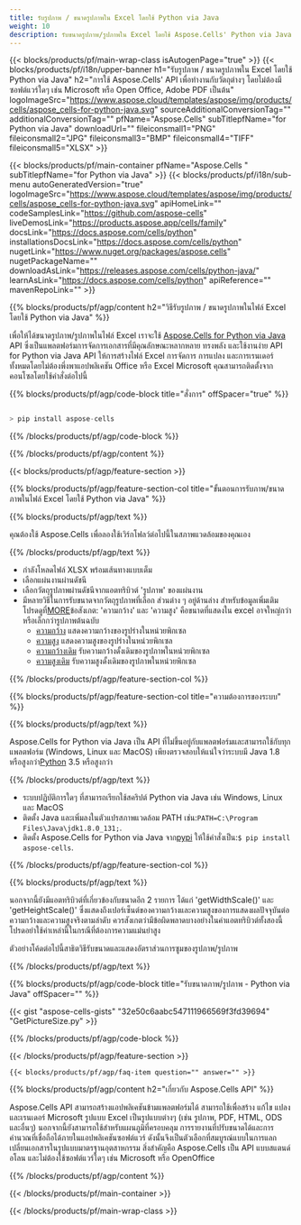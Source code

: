 ```yaml
---
title: รับรูปภาพ / ขนาดรูปภาพใน Excel โดยใช้ Python via Java
weight: 10
description: รับขนาดรูปภาพ/รูปภาพใน Excel โดยใช้ Aspose.Cells' Python via Java API โดยไม่ต้องใช้ซอฟต์แวร์ใดๆ เช่น Microsoft หรือ Open Office, Adobe PDF เป็นต้น
---
```

{{< blocks/products/pf/main-wrap-class isAutogenPage="true" >}}
{{< blocks/products/pf/i18n/upper-banner h1="รับรูปภาพ / ขนาดรูปภาพใน Excel โดยใช้ Python via Java" h2="การใช้ Aspose.Cells\' API เพื่อทำงานกับวัตถุต่างๆ โดยไม่ต้องมีซอฟต์แวร์ใดๆ เช่น Microsoft หรือ Open Office, Adobe PDF เป็นต้น" logoImageSrc="https://www.aspose.cloud/templates/aspose/img/products/cells/aspose_cells-for-python-java.svg" sourceAdditionalConversionTag="" additionalConversionTag="" pfName="Aspose.Cells" subTitlepfName="for Python via Java" downloadUrl="" fileiconsmall1="PNG" fileiconsmall2="JPG" fileiconsmall3="BMP" fileiconsmall4="TIFF" fileiconsmall5="XLSX" >}}

{{< blocks/products/pf/main-container pfName="Aspose.Cells " subTitlepfName="for Python via Java" >}}
{{< blocks/products/pf/i18n/sub-menu autoGeneratedVersion="true" logoImageSrc="https://www.aspose.cloud/templates/aspose/img/products/cells/aspose_cells-for-python-java.svg" apiHomeLink="" codeSamplesLink="https://github.com/aspose-cells" liveDemosLink="https://products.aspose.app/cells/family" docsLink="https://docs.aspose.com/cells/python" installationsDocsLink="https://docs.aspose.com/cells/python" nugetLink="https://www.nuget.org/packages/aspose.cells" nugetPackageName="" downloadAsLink="https://releases.aspose.com/cells/python-java/" learnAsLink="https://docs.aspose.com/cells/python" apiReference="" mavenRepoLink="" >}}

{{% blocks/products/pf/agp/content h2="วิธีรับรูปภาพ / ขนาดรูปภาพในไฟล์ Excel โดยใช้ Python via Java" %}}

 เพื่อให้ได้ขนาดรูปภาพ/รูปภาพในไฟล์ Excel เราจะใช้
 [Aspose.Cells for Python via Java](https://pypi.org/project/aspose-cells/) 
 API ซึ่งเป็นแพลตฟอร์มการจัดการเอกสารที่มีคุณลักษณะหลากหลาย ทรงพลัง และใช้งานง่าย API for Python via Java API ให้การสร้างไฟล์ Excel การจัดการ การแปลง และการเรนเดอร์ ทั้งหมดโดยไม่ต้องพึ่งพาแอปพลิเคชัน Office หรือ Excel Microsoft คุณสามารถติดตั้งจากคอนโซลโดยใช้คำสั่งต่อไปนี้

{{% blocks/products/pf/agp/code-block title="สั่งการ" offSpacer="true" %}}

```cs

> pip install aspose-cells

```

{{% /blocks/products/pf/agp/code-block %}}

{{% /blocks/products/pf/agp/content %}}

{{< blocks/products/pf/agp/feature-section >}}

{{% blocks/products/pf/agp/feature-section-col title="ขั้นตอนการรับภาพ/ขนาดภาพในไฟล์ Excel โดยใช้ Python via Java" %}}

{{% blocks/products/pf/agp/text %}}

คุณต้องใช้ Aspose.Cells เพื่อลองใช้เวิร์กโฟลว์ต่อไปนี้ในสภาพแวดล้อมของคุณเอง

{{% /blocks/products/pf/agp/text %}}

+ กำลังโหลดไฟล์ XLSX พร้อมเส้นทางแบบเต็ม
+ เลือกแผ่นงานผ่านดัชนี
+ เลือกวัตถุรูปภาพผ่านดัชนีจากแอตทริบิวต์ 'รูปภาพ' ของแผ่นงาน
 + มีหลายวิธีในการรับขนาดจากวัตถุรูปภาพที่เลือก ส่วนต่าง ๆ อยู่ด้านล่าง สำหรับข้อมูลเพิ่มเติม โปรดดูที่[MORE](https://reference.aspose.com/cells/python-java/asposecells.api/Picture)ข้อสังเกต: 'ความกว้าง' และ 'ความสูง' คือขนาดที่แสดงใน excel อาจใหญ่กว่าหรือเล็กกว่ารูปภาพต้นฉบับ
    + [ความกว้าง](https://reference.aspose.com/cells/python-java/asposecells.api/picture#Width) แสดงความกว้างของรูปร่างในหน่วยพิกเซล
    + [ความสูง](https://reference.aspose.com/cells/python-java/asposecells.api/picture#Height) แสดงความสูงของรูปร่างในหน่วยพิกเซล
    + [ความกว้างเดิม](https://reference.aspose.com/cells/python-java/asposecells.api/picture#OriginalWidth) รับความกว้างดั้งเดิมของรูปภาพในหน่วยพิกเซล
    + [ความสูงเดิม](https://reference.aspose.com/cells/python-java/asposecells.api/picture#OriginalHeight) รับความสูงดั้งเดิมของรูปภาพในหน่วยพิกเซล
    

{{% /blocks/products/pf/agp/feature-section-col %}}

{{% blocks/products/pf/agp/feature-section-col title="ความต้องการของระบบ" %}}

{{% blocks/products/pf/agp/text %}}

Aspose.Cells for Python via Java เป็น API ที่ไม่ขึ้นอยู่กับแพลตฟอร์มและสามารถใช้กับทุกแพลตฟอร์ม (Windows, Linux และ MacOS) เพียงตรวจสอบให้แน่ใจว่าระบบมี Java 1.8 หรือสูงกว่า[Python](https://www.python.org/downloads/) 3.5 หรือสูงกว่า
 
{{% /blocks/products/pf/agp/text %}}

- ระบบปฏิบัติการใดๆ ที่สามารถเรียกใช้สคริปต์ Python via Java เช่น Windows, Linux และ MacOS
-  ติดตั้ง Java และเพิ่มลงในตัวแปรสภาพแวดล้อม PATH เช่น:<code>PATH=C:\Program Files\Java\jdk1.8.0_131;</code>.
-  ติดตั้ง Aspose.Cells for Python via Java จาก<a href="https://pypi.org/project/aspose-cells/">pypi</a> ให้ใช้คำสั่งเป็น:<code>$ pip install aspose-cells</code>.

{{% /blocks/products/pf/agp/feature-section-col %}}

{{% blocks/products/pf/agp/text %}}
 
 นอกจากนี้ยังมีแอตทริบิวต์ที่เกี่ยวข้องกับขนาดอีก 2 รายการ ได้แก่ 'getWidthScale()' และ 'getHeightScale()' ซึ่งแสดงถึงเปอร์เซ็นต์ของความกว้างและความสูงของการแสดงผลปัจจุบันต่อความกว้างและความสูงจริงตามลำดับ
 ควรสังเกตว่ามีข้อผิดพลาดบางอย่างในค่าแอตทริบิวต์ทั้งสองนี้ โปรดอย่าใช้ค่าเหล่านี้ในกรณีที่ต้องการความแม่นยำสูง
 
 ตัวอย่างโค้ดต่อไปนี้สาธิตวิธีรับขนาดและแสดงอัตราส่วนการซูมของรูปภาพ/รูปภาพ

{{% /blocks/products/pf/agp/text %}}

{{% blocks/products/pf/agp/code-block title="รับขนาดภาพ/รูปภาพ - Python via Java" offSpacer="" %}}

{{< gist "aspose-cells-gists" "32e50c6aabc547111966569f3fd39694" "GetPictureSize.py" >}}

{{% /blocks/products/pf/agp/code-block %}}

{{< /blocks/products/pf/agp/feature-section >}}

    {{< blocks/products/pf/agp/faq-item question="" answer="" >}}
 

<!-- aboutfile Starts -->

{{% blocks/products/pf/agp/content h2="เกี่ยวกับ Aspose.Cells API" %}}

Aspose.Cells API สามารถสร้างแอปพลิเคชันข้ามแพลตฟอร์มได้ สามารถใช้เพื่อสร้าง แก้ไข แปลง และเรนเดอร์ Microsoft รูปแบบ Excel เป็นรูปแบบต่างๆ (เช่น รูปภาพ, PDF, HTML, ODS และอื่นๆ) นอกจากนี้ยังสามารถใช้สำหรับแผนภูมิที่ครอบคลุม การรายงานที่ปรับขนาดได้และการคำนวณที่เชื่อถือได้ภายในแอปพลิเคชันซอฟต์แวร์ ดังนั้นจึงเป็นตัวเลือกที่สมบูรณ์แบบในการแลกเปลี่ยนเอกสารในรูปแบบมาตรฐานอุตสาหกรรม สิ่งสำคัญคือ Aspose.Cells เป็น API แบบสแตนด์อโลน และไม่ต้องใช้ซอฟต์แวร์ใดๆ เช่น Microsoft หรือ OpenOffice

{{% /blocks/products/pf/agp/content %}}



<!-- aboutfile Ends -->
<!--
{{< blocks/products/pf/agp/other-supported-section title="Other Supported Splitting Formats" subTitle="Using C#, One can also split large file into chunks of many other file formats including." >}}

{{< blocks/products/pf/agp/other-supported-section-item href="https://products.aspose.com/cells/net/splitter/ods/" name="ODS" description="OpenDocument Spreadsheet File" >}}
{{< blocks/products/pf/agp/other-supported-section-item href="https://products.aspose.com/cells/net/splitter/xls/" name="XLS" description="Excel Binary Format" >}}
{{< blocks/products/pf/agp/other-supported-section-item href="https://products.aspose.com/cells/net/splitter/xlsb/" name="XLSB" description="Binary Excel Workbook File" >}}
{{< blocks/products/pf/agp/other-supported-section-item href="https://products.aspose.com/cells/net/splitter/xlsm/" name="XLSM" description="Spreadsheet File" >}}

{{< /blocks/products/pf/agp/other-supported-section >}}

-->

{{< /blocks/products/pf/main-container >}}
    
{{< /blocks/products/pf/main-wrap-class >}}
